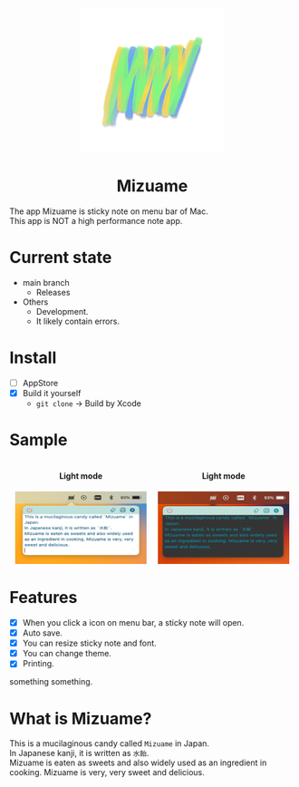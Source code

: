 <div align="center">
  <img src="MizuameLogo.png" alt="Mizuame Logo." width="256" height="256"/>
  <h1>Mizuame</h1>
</div>

The app Mizuame is sticky note on menu bar of Mac.  
This app is NOT a high performance note app.  

# Current state
- main branch
  - Releases
- Others
  - Development.
  - It likely contain errors.

# Install
- [ ] AppStore
- [x] Build it yourself
  - `git clone` -> Build by Xcode

# Sample
<div align="center" style="display: flex;">
  <div style="margin: 0px 10px 0px 10px">
    <h4>Light mode</h4>
    <img src="sample-light.png" alt="Light Mode." width="256" height="128"/>
  </div>
  <div style="margin: 0px 10px 0px 10px">
    <h4>Light mode</h4>
    <img src="sample-dark.png" alt="Dark Mode." width="256" height="128"/>
  </div>
</div>


# Features
- [x] When you click a icon on menu bar, a sticky note will open.
- [x] Auto save.
- [x] You can resize sticky note and font.
- [x] You can change theme.
- [x] Printing.

something something.

# What is Mizuame?
This is a mucilaginous candy called `Mizuame` in Japan.  
In Japanese kanji, it is written as `水飴`.  
Mizuame is eaten as sweets and also widely used as an ingredient in cooking. Mizuame is very, very sweet and delicious.
